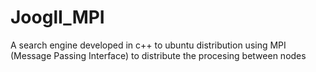 # JooglI_MPI
A search engine developed in c++ to ubuntu distribution using MPI (Message Passing Interface) to distribute the procesing between nodes
